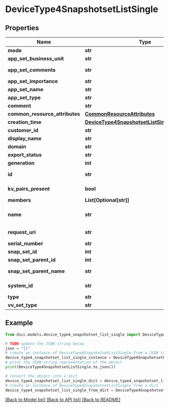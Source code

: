 # DeviceType4SnapshotsetListSingle


## Properties

Name | Type | Description | Notes
------------ | ------------- | ------------- | -------------
**mode** | **str** | Mode of the snapset. | [optional] 
**app_set_business_unit** | **str** | Appset BusinessUnit | [optional] 
**app_set_comments** | **str** | Application set comments | [optional] 
**app_set_importance** | **str** | Importance Level | [optional] 
**app_set_name** | **str** | Application set name | [optional] 
**app_set_type** | **str** | Type of the snapshotset | [optional] 
**comment** | **str** | Comments if any | [optional] 
**common_resource_attributes** | [**CommonResourceAttributes**](CommonResourceAttributes.md) |  | [optional] 
**creation_time** | [**DeviceType4SnapshotsetListSingleCreationTime**](DeviceType4SnapshotsetListSingleCreationTime.md) |  | [optional] 
**customer_id** | **str** | customerId | [optional] 
**display_name** | **str** | Display Name | [optional] 
**domain** | **str** | Domain name | [optional] 
**export_status** | **str** | Export status | [optional] 
**generation** | **int** | generation | [optional] 
**id** | **str** | uid of the snapshotset. &#x60;Filter&#x60; | [optional] 
**kv_pairs_present** | **bool** | Represents KV pairs present or not | [optional] 
**members** | **List[Optional[str]]** | Volume Names | [optional] 
**name** | **str** | Name of the snapshotset. &#x60;Filter, Sort&#x60; | [optional] 
**request_uri** | **str** | RequestUri for snapshotsets resources | [optional] 
**serial_number** | **str** | Serial number. | [optional] 
**snap_set_id** | **int** | ID | [optional] 
**snap_set_parent_id** | **int** | ParentId of the snapSet | [optional] 
**snap_set_parent_name** | **str** | Parent name of the snapSet | [optional] 
**system_id** | **str** | SystemUid/serialNumber of the array. | [optional] 
**type** | **str** | type | [optional] 
**vv_set_type** | **str** | Type of the volume-set | [optional] 

## Example

```python
from dscc.models.device_type4_snapshotset_list_single import DeviceType4SnapshotsetListSingle

# TODO update the JSON string below
json = "{}"
# create an instance of DeviceType4SnapshotsetListSingle from a JSON string
device_type4_snapshotset_list_single_instance = DeviceType4SnapshotsetListSingle.from_json(json)
# print the JSON string representation of the object
print(DeviceType4SnapshotsetListSingle.to_json())

# convert the object into a dict
device_type4_snapshotset_list_single_dict = device_type4_snapshotset_list_single_instance.to_dict()
# create an instance of DeviceType4SnapshotsetListSingle from a dict
device_type4_snapshotset_list_single_from_dict = DeviceType4SnapshotsetListSingle.from_dict(device_type4_snapshotset_list_single_dict)
```
[[Back to Model list]](../README.md#documentation-for-models) [[Back to API list]](../README.md#documentation-for-api-endpoints) [[Back to README]](../README.md)



